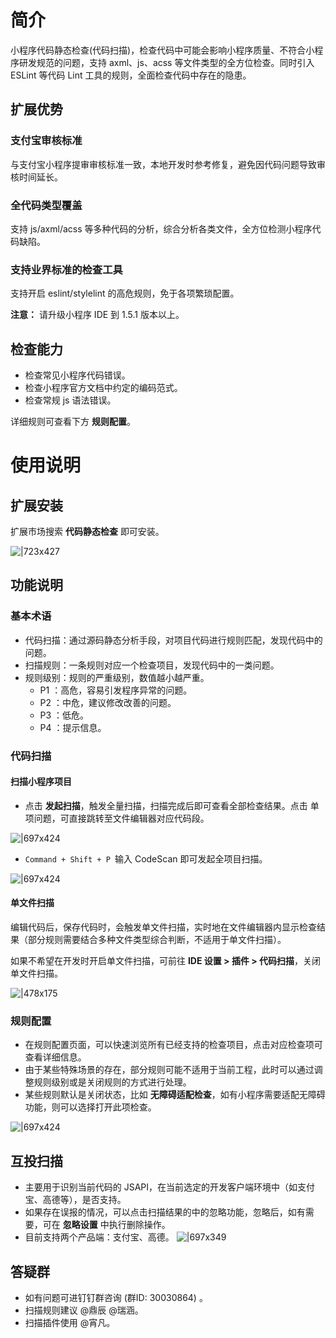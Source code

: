 
# 简介
小程序代码静态检查(代码扫描)，检查代码中可能会影响小程序质量、不符合小程序研发规范的问题，支持 axml、js、acss 等文件类型的全方位检查。同时引入 ESLint 等代码 Lint 工具的规则，全面检查代码中存在的隐患。

## 扩展优势

### 支付宝审核标准
与支付宝小程序提审审核标准一致，本地开发时参考修复，避免因代码问题导致审核时间延长。

### 全代码类型覆盖
支持 js/axml/acss 等多种代码的分析，综合分析各类文件，全方位检测小程序代码缺陷。

### 支持业界标准的检查工具
支持开启 eslint/stylelint 的高危规则，免于各项繁琐配置。

**注意：** 请升级小程序 IDE 到 1.5.1 版本以上。

## 检查能力

- 检查常见小程序代码错误。
- 检查小程序官方文档中约定的编码范式。
- 检查常规 js 语法错误。

详细规则可查看下方 **规则配置**。

# 使用说明 

## 扩展安装
扩展市场搜索 **代码静态检查** 即可安装。

![|723x427](https://mdn.alipayobjects.com/afts/img/A*bnTeSaEZENEAAAAAAAAAAABkAa8wAA/original?bz=openpt_doc&t=u4CGD4zP0a89kHK7Vbl0ZwAAAABkMK8AAAAA#align=left&display=inline&height=441&margin=%5Bobject%20Object%5D&originHeight=441&originWidth=746&status=done&style=none&width=746)

## 功能说明 

### 基本术语
- 代码扫描：通过源码静态分析手段，对项目代码进行规则匹配，发现代码中的问题。
- 扫描规则：一条规则对应一个检查项目，发现代码中的一类问题。
- 规则级别：规则的严重级别，数值越小越严重。
  - P1 ：高危，容易引发程序异常的问题。
  - P2 ：中危，建议修改改善的问题。
  - P3 ：低危。
  - P4 ：提示信息。


### 代码扫描

#### 扫描小程序项目

- 点击 **发起扫描**，触发全量扫描，扫描完成后即可查看全部检查结果。点击 单项问题，可直接跳转至文件编辑器对应代码段。

![|697x424](https://mdn.alipayobjects.com/afts/img/A*o7YGQosL8YHaFlpHj4Y34gBkAa8wAA/original?bz=openpt_doc&t=vUhfKOEnLt9O8SWOIP6ZMQAAAABkMK8AAAAA#align=left&display=inline&height=454&margin=%5Bobject%20Object%5D&originHeight=454&originWidth=746&status=done&style=none&width=746) 

- `Command + Shift + P `输入 CodeScan 即可发起全项目扫描。

![|697x424](https://mdn.alipayobjects.com/afts/img/A*y6k5RbaIYGfz0fFLpaA2EQBkAa8wAA/original?bz=openpt_doc&t=6PyfO8G0-YoQIU-esxXBqAAAAABkMK8AAAAA#align=left&display=inline&height=454&margin=%5Bobject%20Object%5D&originHeight=454&originWidth=746&status=done&style=none&width=746) 

#### 单文件扫描
编辑代码后，保存代码时，会触发单文件扫描，实时地在文件编辑器内显示检查结果（部分规则需要结合多种文件类型综合判断，不适用于单文件扫描）。

如果不希望在开发时开启单文件扫描，可前往 **IDE 设置 > 插件 > 代码扫描**，关闭单文件扫描。

![|478x175](https://mdn.alipayobjects.com/afts/img/A*e2BzSLwAJi4AAAAAAAAAAABkAa8wAA/original?bz=openpt_doc&t=NOzs3E1ikLda_l5pd25OpAAAAABkMK8AAAAA#align=left&display=inline&height=175&margin=%5Bobject%20Object%5D&originHeight=175&originWidth=478&status=done&style=none&width=478)

### 规则配置

- 在规则配置页面，可以快速浏览所有已经支持的检查项目，点击对应检查项可查看详细信息。
- 由于某些特殊场景的存在，部分规则可能不适用于当前工程，此时可以通过调整规则级别或是关闭规则的方式进行处理。
- 某些规则默认是关闭状态，比如 **无障碍适配检查**，如有小程序需要适配无障碍功能，则可以选择打开此项检查。

![|697x424](https://mdn.alipayobjects.com/afts/img/A*1pcfSICeRu8s9WdJpllSsABkAa8wAA/original?bz=openpt_doc&t=8SA5wk3WqAIMHEBXMaN2xwAAAABkMK8AAAAA#align=left&display=inline&height=454&margin=%5Bobject%20Object%5D&originHeight=454&originWidth=746&status=done&style=none&width=746)

## 互投扫描

- 主要用于识别当前代码的 JSAPI，在当前选定的开发客户端环境中（如支付宝、高德等），是否支持。
- 如果存在误报的情况，可以点击扫描结果的中的忽略功能，忽略后，如有需要，可在 **忽略设置** 中执行删除操作。
- 目前支持两个产品端：支付宝、高德。
![|697x349](https://mdn.alipayobjects.com/afts/img/A*cZvgSpr51A0AAAAAAAAAAABkAa8wAA/original?bz=openpt_doc&t=6EepwGsdVN1rNc0SqufKkAAAAABkMK8AAAAA#align=left&display=inline&height=748&margin=%5Bobject%20Object%5D&originHeight=748&originWidth=1492&status=done&style=none&width=1492) 

## 答疑群

- 如有问题可进钉钉群咨询 (群ID: 30030864) 。
- 扫描规则建议 @鼎辰 @瑞涵。
- 扫描插件使用 @宵凡。
